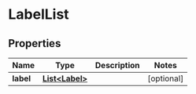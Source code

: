 
# LabelList

## Properties
Name | Type | Description | Notes
------------ | ------------- | ------------- | -------------
**label** | [**List&lt;Label&gt;**](Label.md) |  |  [optional]



